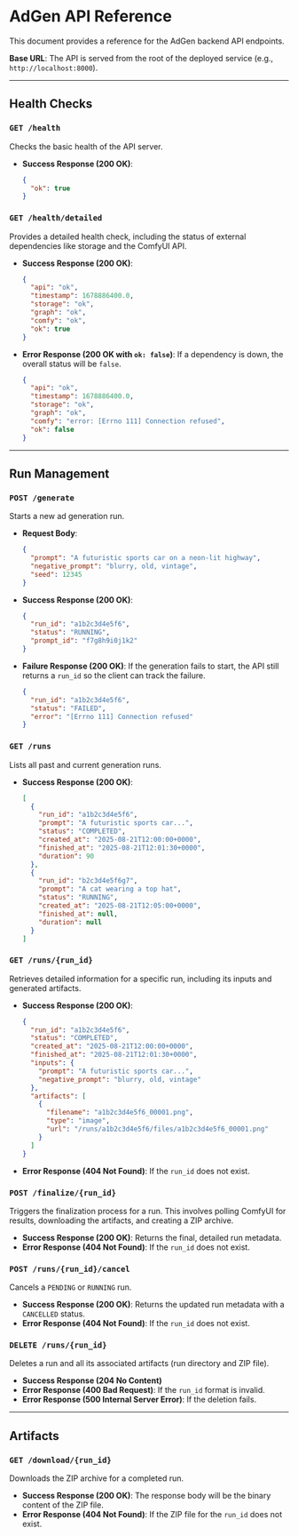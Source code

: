 # AdGen API Reference

This document provides a reference for the AdGen backend API endpoints.

**Base URL**: The API is served from the root of the deployed service (e.g., `http://localhost:8000`).

---

## Health Checks

### `GET /health`

Checks the basic health of the API server.

*   **Success Response (200 OK)**:
    ```json
    {
      "ok": true
    }
    ```

### `GET /health/detailed`

Provides a detailed health check, including the status of external dependencies like storage and the ComfyUI API.

*   **Success Response (200 OK)**:
    ```json
    {
      "api": "ok",
      "timestamp": 1678886400.0,
      "storage": "ok",
      "graph": "ok",
      "comfy": "ok",
      "ok": true
    }
    ```
*   **Error Response (200 OK with `ok: false`)**: If a dependency is down, the overall status will be `false`.
    ```json
    {
      "api": "ok",
      "timestamp": 1678886400.0,
      "storage": "ok",
      "graph": "ok",
      "comfy": "error: [Errno 111] Connection refused",
      "ok": false
    }
    ```

---

## Run Management

### `POST /generate`

Starts a new ad generation run.

*   **Request Body**:
    ```json
    {
      "prompt": "A futuristic sports car on a neon-lit highway",
      "negative_prompt": "blurry, old, vintage",
      "seed": 12345
    }
    ```
*   **Success Response (200 OK)**:
    ```json
    {
      "run_id": "a1b2c3d4e5f6",
      "status": "RUNNING",
      "prompt_id": "f7g8h9i0j1k2"
    }
    ```
*   **Failure Response (200 OK)**: If the generation fails to start, the API still returns a `run_id` so the client can track the failure.
    ```json
    {
      "run_id": "a1b2c3d4e5f6",
      "status": "FAILED",
      "error": "[Errno 111] Connection refused"
    }
    ```

### `GET /runs`

Lists all past and current generation runs.

*   **Success Response (200 OK)**:
    ```json
    [
      {
        "run_id": "a1b2c3d4e5f6",
        "prompt": "A futuristic sports car...",
        "status": "COMPLETED",
        "created_at": "2025-08-21T12:00:00+0000",
        "finished_at": "2025-08-21T12:01:30+0000",
        "duration": 90
      },
      {
        "run_id": "b2c3d4e5f6g7",
        "prompt": "A cat wearing a top hat",
        "status": "RUNNING",
        "created_at": "2025-08-21T12:05:00+0000",
        "finished_at": null,
        "duration": null
      }
    ]
    ```

### `GET /runs/{run_id}`

Retrieves detailed information for a specific run, including its inputs and generated artifacts.

*   **Success Response (200 OK)**:
    ```json
    {
      "run_id": "a1b2c3d4e5f6",
      "status": "COMPLETED",
      "created_at": "2025-08-21T12:00:00+0000",
      "finished_at": "2025-08-21T12:01:30+0000",
      "inputs": {
        "prompt": "A futuristic sports car...",
        "negative_prompt": "blurry, old, vintage"
      },
      "artifacts": [
        {
          "filename": "a1b2c3d4e5f6_00001.png",
          "type": "image",
          "url": "/runs/a1b2c3d4e5f6/files/a1b2c3d4e5f6_00001.png"
        }
      ]
    }
    ```
*   **Error Response (404 Not Found)**: If the `run_id` does not exist.

### `POST /finalize/{run_id}`

Triggers the finalization process for a run. This involves polling ComfyUI for results, downloading the artifacts, and creating a ZIP archive.

*   **Success Response (200 OK)**: Returns the final, detailed run metadata.
*   **Error Response (404 Not Found)**: If the `run_id` does not exist.

### `POST /runs/{run_id}/cancel`

Cancels a `PENDING` or `RUNNING` run.

*   **Success Response (200 OK)**: Returns the updated run metadata with a `CANCELLED` status.
*   **Error Response (404 Not Found)**: If the `run_id` does not exist.

### `DELETE /runs/{run_id}`

Deletes a run and all its associated artifacts (run directory and ZIP file).

*   **Success Response (204 No Content)**
*   **Error Response (400 Bad Request)**: If the `run_id` format is invalid.
*   **Error Response (500 Internal Server Error)**: If the deletion fails.

---

## Artifacts

### `GET /download/{run_id}`

Downloads the ZIP archive for a completed run.

*   **Success Response (200 OK)**: The response body will be the binary content of the ZIP file.
*   **Error Response (404 Not Found)**: If the ZIP file for the `run_id` does not exist.
